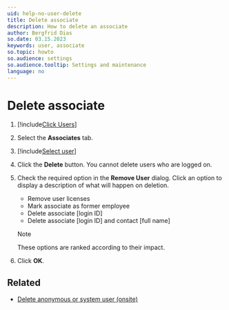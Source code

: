 ```yaml
---
uid: help-no-user-delete
title: Delete associate
description: How to delete an associate
author: Bergfrid Dias
so.date: 03.15.2023
keywords: user, associate
so.topic: howto
so.audience: settings
so.audience.tooltip: Settings and maintenance
language: no
---
```


# Delete associate

1. [!include[Click Users](includes/goto-users.md)]

2. Select the **Associates** tab.

3. [!include[Select user](includes/select-user.md)]

4. Click the **Delete** button. You cannot delete users who are logged on.

5. Check the required option in the **Remove User** dialog. Click an option to display a description of what will happen on deletion.

    * Remove user licenses
    * Mark associate as former employee
    * Delete associate \[login ID\]
    * Delete associate \[login ID\] and contact \[full name\]

    > [!NOTE]
    > These options are ranked according to their impact.

6. Click **OK**.

## Related

* [Delete anonymous or system user (onsite)][5]

<!-- Referenced links -->
[5]: other-users.md

<!-- Referenced images -->

